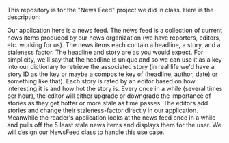 This repository is for the "News Feed" project we did in class. Here is the description:

Our application here is a news feed. The news feed is a collection of current news items produced by our news organization 
(we have reporters, editors, etc. working for us). The news items each contain a headline, a story, and a staleness factor. The headline 
and story are as you would expect. For simplicity, we'll say that the headline is unique and so we can use it as a key into our dictionary 
to retrieve the associated story (in real life we'd have a story ID as the key or maybe a composite key of (headline, author, date) or 
something like that). Each story is rated by an editor based on how interesting it is and how hot the story is. Every once in a while 
(several times per hour), the editor will either upgrade or downgrade the importance of stories as they get hotter or more stale as time 
passes. The editors add stories and change their staleness-factor directly in our application. Meanwhile the reader's application looks at 
the news feed once in a while and pulls off the 5 least stale news items and displays them for the user. We will design our NewsFeed class 
to handle this use case.
